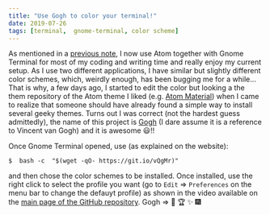 ```yaml
---
title: "Use Gogh to color your terminal!"
date: 2019-07-26
tags: [terminal,  gnome-terminal, color scheme]
---
```


As mentioned in a [previous note](/notes/cli/paste2gnuterm), I now use Atom together with Gnome Terminal for most of my coding and writing time and really enjoy my current setup. As I use two different applications, I have similar but slightly different color schemes, which, weirdly enough, has been bugging me for a while... That is why, a few days ago, I started to edit the color but looking a the them repository of the Atom theme I liked (e.g. [Atom Material](https://github.com/atom-material)) when I came to realize that someone should have already found a simple way to install several geeky themes. Turns out I was correct (not the hardest guess admittedly), the name of this project is [Gogh](http://mayccoll.github.io/Gogh/) (I dare assume it is a reference to Vincent van Gogh) and it is awesome :smiley:!!

Once Gnome Terminal opened, use (as explained on the website):

```
$  bash -c  "$(wget -qO- https://git.io/vQgMr)"
```

and then chose the color schemes to be installed. Once installed, use the right click to select the profile you want (go to `Edit` => `Preferences` on the menu bar to change the defauyt profile) as shown in the video available on the [main page of the GitHub repository](https://github.com/Mayccoll/Gogh). Gogh => :clap: :trophy: :sparkles: :fireworks:
